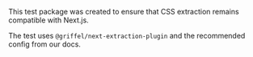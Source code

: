 This test package was created to ensure that CSS extraction remains compatible with Next.js.

The test uses `@griffel/next-extraction-plugin` and the recommended config from our docs.
